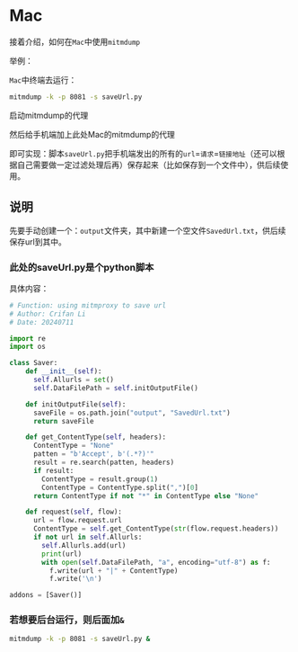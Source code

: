 # Mac

接着介绍，如何在`Mac`中使用`mitmdump`

举例：

`Mac`中终端去运行：

```bash
mitmdump -k -p 8081 -s saveUrl.py
```

启动mitmdump的代理

然后给手机端加上此处Mac的mitmdump的代理

即可实现：脚本`saveUrl.py`把手机端发出的所有的`url`=`请求`=`链接地址`（还可以根据自己需要做一定过滤处理后再）保存起来（比如保存到一个文件中），供后续使用。

## 说明

先要手动创建一个：`output`文件夹，其中新建一个空文件`SavedUrl.txt`，供后续保存url到其中。

### 此处的saveUrl.py是个python脚本

具体内容：

```python
# Function: using mitmproxy to save url
# Author: Crifan Li
# Date: 20240711

import re
import os

class Saver:
    def __init__(self):
      self.Allurls = set()
      self.DataFilePath = self.initOutputFile()

    def initOutputFile(self):
      saveFile = os.path.join("output", "SavedUrl.txt")
      return saveFile

    def get_ContentType(self, headers):
      ContentType = "None"
      patten = "b'Accept', b'(.*?)'"
      result = re.search(patten, headers)
      if result:
        ContentType = result.group(1)
        ContentType = ContentType.split(",")[0]
      return ContentType if not "*" in ContentType else "None"

    def request(self, flow):
      url = flow.request.url
      ContentType = self.get_ContentType(str(flow.request.headers))
      if not url in self.Allurls:
        self.Allurls.add(url)
        print(url)
        with open(self.DataFilePath, "a", encoding="utf-8") as f:
          f.write(url + "|" + ContentType)
          f.write('\n')

addons = [Saver()]
```

### 若想要后台运行，则后面加`&`

```bash
mitmdump -k -p 8081 -s saveUrl.py &
```
